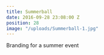 ```yaml
---
title: Summerball
date: 2016-09-28 23:08:00 Z
position: 28
image: "/uploads/Summerball-1.jpg"
---
```


Branding for a summer event